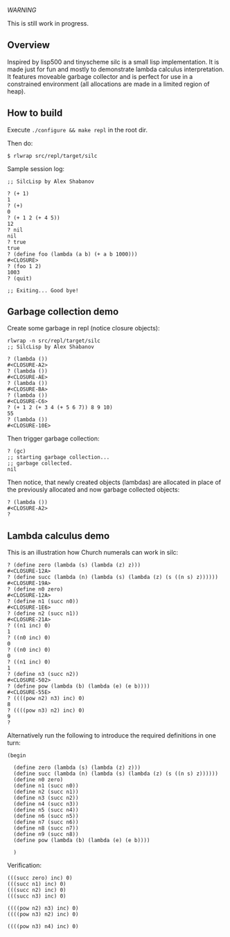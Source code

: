*WARNING*

This is still work in progress.

## Overview

Inspired by lisp500 and tinyscheme silc is a small lisp implementation. It is made just for fun and mostly to demonstrate lambda calculus interpretation.
It features moveable garbage collector and is perfect for use in a constrained environment (all allocations are made in a limited region of heap).

## How to build

Execute ``./configure && make repl`` in the root dir.

Then do:

```
$ rlwrap src/repl/target/silc
```

Sample session log:

```
;; SilcLisp by Alex Shabanov

? (+ 1)
1
? (+)
0
? (+ 1 2 (+ 4 5))
12
? nil
nil
? true
true
? (define foo (lambda (a b) (+ a b 1000)))
#<CLOSURE>
? (foo 1 2)
1003
? (quit)

;; Exiting... Good bye!
```

## Garbage collection demo

Create some garbage in repl (notice closure objects):

```
rlwrap -n src/repl/target/silc
;; SilcLisp by Alex Shabanov

? (lambda ())
#<CLOSURE-A2>
? (lambda ())
#<CLOSURE-AE>
? (lambda ())
#<CLOSURE-BA>
? (lambda ())
#<CLOSURE-C6>
? (+ 1 2 (+ 3 4 (+ 5 6 7)) 8 9 10)
55
? (lambda ())
#<CLOSURE-10E>
```

Then trigger garbage collection:

```
? (gc)
;; starting garbage collection...
;; garbage collected.
nil
```

Then notice, that newly created objects (lambdas) are allocated in place of the previously allocated
and now garbage collected objects:

```
? (lambda ())
#<CLOSURE-A2>
?
```

## Lambda calculus demo

This is an illustration how Church numerals can work in silc:

```
? (define zero (lambda (s) (lambda (z) z)))
#<CLOSURE-12A>
? (define succ (lambda (n) (lambda (s) (lambda (z) (s ((n s) z))))))
#<CLOSURE-19A>
? (define n0 zero)
#<CLOSURE-12A>
? (define n1 (succ n0))
#<CLOSURE-1E6>
? (define n2 (succ n1))
#<CLOSURE-21A>
? ((n1 inc) 0)
1
? ((n0 inc) 0)
0
? ((n0 inc) 0)
0
? ((n1 inc) 0)
1
? (define n3 (succ n2))
#<CLOSURE-502>
? (define pow (lambda (b) (lambda (e) (e b))))
#<CLOSURE-55E>
? ((((pow n2) n3) inc) 0)
8
? ((((pow n3) n2) inc) 0)
9
?
```

Alternatively run the following to introduce the required definitions in one turn:

```
(begin

  (define zero (lambda (s) (lambda (z) z)))
  (define succ (lambda (n) (lambda (s) (lambda (z) (s ((n s) z))))))
  (define n0 zero)
  (define n1 (succ n0))
  (define n2 (succ n1))
  (define n3 (succ n2))
  (define n4 (succ n3))
  (define n5 (succ n4))
  (define n6 (succ n5))
  (define n7 (succ n6))
  (define n8 (succ n7))
  (define n9 (succ n8))
  (define pow (lambda (b) (lambda (e) (e b))))

  )
```

Verification:

```
(((succ zero) inc) 0)
(((succ n1) inc) 0)
(((succ n2) inc) 0)
(((succ n3) inc) 0)

((((pow n2) n3) inc) 0)
((((pow n3) n2) inc) 0)

((((pow n3) n4) inc) 0)
```